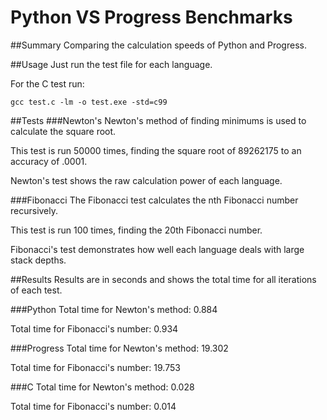 Python VS Progress Benchmarks
=============================

##Summary
Comparing the calculation speeds of Python and Progress.

##Usage
Just run the test file for each language.

For the C test run:

`gcc test.c -lm -o test.exe -std=c99`

##Tests
###Newton's
Newton's method of finding minimums is used to calculate the square root.

This test is run 50000 times, finding the square root of 89262175 to an accuracy of .0001.

Newton's test shows the raw calculation power of each language.

###Fibonacci
The Fibonacci test calculates the nth Fibonacci number recursively.

This test is run 100 times, finding the 20th Fibonacci number.

Fibonacci's test demonstrates how well each language deals with large stack depths.

##Results
Results are in seconds and shows the total time for all iterations of each test.

###Python
Total time for Newton's method: 0.884

Total time for Fibonacci's number: 0.934

###Progress
Total time for Newton's method: 19.302

Total time for Fibonacci's number: 19.753

###C
Total time for Newton's method: 0.028

Total time for Fibonacci's number: 0.014

